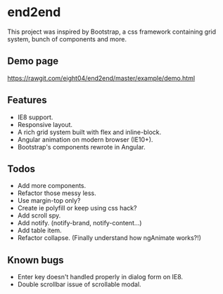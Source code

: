 end2end
=======
This project was inspired by Bootstrap, a css framework containing grid system, bunch of components and more.

Demo page
---------
<https://rawgit.com/eight04/end2end/master/example/demo.html>

Features
--------
* IE8 support.
* Responsive layout.
* A rich grid system built with flex and inline-block.
* Angular animation on modern browser (IE10+).
* Bootstrap's components rewrote in Angular.

Todos
-----
* Add more components.
* Refactor those messy less.
* Use margin-top only?
* Create ie polyfill or keep using css hack?
* Add scroll spy.
* Add notify. (notify-brand, notify-content...)
* Add table item.
* Refactor collapse. (Finally understand how ngAnimate works?!)

Known bugs
----------
* Enter key doesn't handled properly in dialog form on IE8.
* Double scrollbar issue of scrollable modal.
